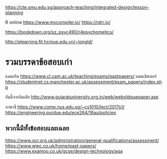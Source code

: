 

https://cte.smu.edu.sg/approach-teaching/integrated-design/lesson-planning

R online 
https://www.mycompiler.io/
https://rdrr.io/

https://bookdown.org/sz_psyc490/r4psychometics/

http://elearning.fit.hcmup.edu.vn/~longld/

# รวมบรรดาข้อสอบเก่า

แคมบริด
https://www.cl.cam.ac.uk/teaching/exams/pastpapers/
แมนเชิสเตอร์
https://studentnet.cs.manchester.ac.uk/assessment/exam_papers/index.php

อันนี้จากอินเดีย
http://www.gujaratuniversity.org.in/web/weboldquepaper.asp


ภาษาซี
https://www.comp.nus.edu.sg/~cs1010/lect/2017s1/
https://engineering.purdue.edu/ece264/16au/policies

## พวกนี้มีทั้งข้อสอบและเฉลย
https://www.ocr.org.uk/administration/general-qualifications/assessment/
https://www.wjec.co.uk/home/past-papers/
https://www.examoo.co.uk/gcse/design-technology/aqa
